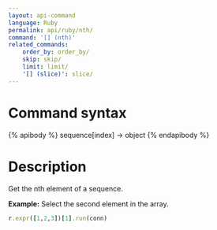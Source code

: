 ```yaml
---
layout: api-command
language: Ruby
permalink: api/ruby/nth/
command: '[] (nth)'
related_commands:
    order_by: order_by/
    skip: skip/
    limit: limit/
    '[] (slice)': slice/
---
```


# Command syntax #

{% apibody %}
sequence[index] &rarr; object
{% endapibody %}

# Description #

Get the nth element of a sequence.

__Example:__ Select the second element in the array.

```rb
r.expr([1,2,3])[1].run(conn)
```


